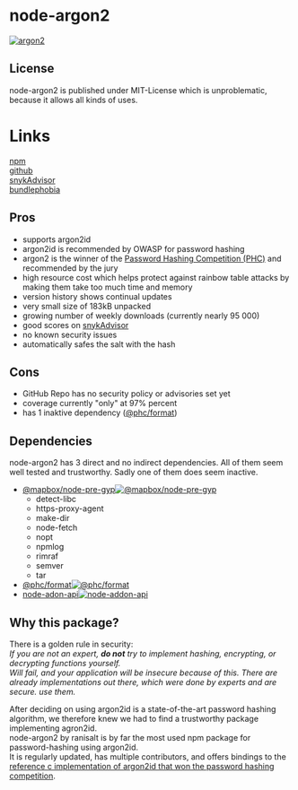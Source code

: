 # node-argon2
[![argon2](https://snyk.io/advisor/npm-package/argon2/badge.svg)](https://snyk.io/advisor/npm-package/argon2)

## License
node-argon2 is published under MIT-License which is unproblematic, because it allows all kinds of uses.

# Links
[npm](https://www.npmjs.com/package/argon2) <br>
[github](https://github.com/ranisalt/node-argon2/issues) <br>
[snykAdvisor](https://snyk.io/advisor/npm-package/argon2) <br>
[bundlephobia](https://bundlephobia.com/package/argon2@0.28.7)

## Pros
* supports argon2id
* argon2id is recommended by OWASP for password hashing
* argon2 is the winner of the [Password Hashing Competition (PHC)](https://www.password-hashing.net/) and recommended by the jury
* high resource cost which helps protect against rainbow table attacks by making them take too much time and memory
* version history shows continual updates
* very small size of 183kB unpacked
* growing number of weekly downloads (currently nearly 95 000)
* good scores on [snykAdvisor](https://snyk.io/advisor/npm-package/argon2)
* no known security issues
* automatically safes the salt with the hash

## Cons
* GitHub Repo has no security policy or advisories set yet
* coverage currently "only" at 97% percent
* has 1 inaktive dependency ([@phc/format](https://snyk.io/advisor/npm-package/@phc/format))

## Dependencies
node-argon2 has 3 direct and no indirect dependencies. All of them seem well tested and trustworthy. 
Sadly one of them does seem inactive.
* [@mapbox/node-pre-gyp](https://snyk.io/advisor/npm-package/@mapbox/node-pre-gyp)[![@mapbox/node-pre-gyp](https://snyk.io/advisor/npm-package/@mapbox/node-pre-gyp/badge.svg)](https://snyk.io/advisor/npm-package/@mapbox/node-pre-gyp)
  * detect-libc
  * https-proxy-agent
  * make-dir
  * node-fetch
  * nopt
  * npmlog
  * rimraf
  * semver
  * tar
* [@phc/format](https://snyk.io/advisor/npm-package/@phc/format)[![@phc/format](https://snyk.io/advisor/npm-package/@phc/format/badge.svg)](https://snyk.io/advisor/npm-package/@phc/format)
* [node-adon-api](https://snyk.io/advisor/npm-package/node-addon-api)[![node-addon-api](https://snyk.io/advisor/npm-package/node-addon-api/badge.svg)](https://snyk.io/advisor/npm-package/node-addon-api)

## Why this package?

There is a golden rule in security: <br>
*If you are not an expert,*  ***do not*** *try to implement hashing, encrypting, or decrypting functions yourself.* <br>
*Will fail, and your application will be insecure because of this. There are already implementations out there, which were done by experts and are secure. use them.*<br>

After deciding on using argon2id is a state-of-the-art password hashing algorithm, we therefore knew we had to find a trustworthy package implementing agron2id.<br>
node-argon2 by ranisalt is by far the most used npm package for password-hashing using argon2id.<br>
It is regularly updated, has multiple contributors, and offers bindings to the [reference c implementation of argon2id that won the password hashing competition](https://github.com/P-H-C/phc-winner-argon2).<br>
